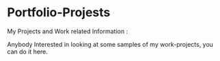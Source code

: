 # Portfolio-Projests
My Projects and Work related Information :

Anybody Interested in looking at some samples of my work-projects, you can do it here.
